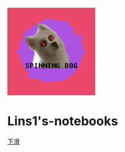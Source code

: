 <p>
<img src="./SPINNING%20DOG.jpg" width="200" height="200"/>
</p>
<h1>Lins1's-notebooks</h1>

[下滑](#Lins1's-notebooks)
